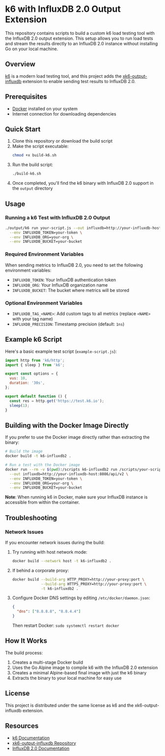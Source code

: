 # k6 with InfluxDB 2.0 Output Extension

This repository contains scripts to build a custom k6 load testing tool with the InfluxDB 2.0 output extension. This setup allows you to run load tests and stream the results directly to an InfluxDB 2.0 instance without installing Go on your local machine.

## Overview

[k6](https://k6.io/) is a modern load testing tool, and this project adds the [xk6-output-influxdb](https://github.com/grafana/xk6-output-influxdb) extension to enable sending test results to InfluxDB 2.0.

## Prerequisites

- [Docker](https://docs.docker.com/get-docker/) installed on your system
- Internet connection for downloading dependencies

## Quick Start

1. Clone this repository or download the build script
2. Make the script executable:
   ```bash
   chmod +x build-k6.sh
   ```
3. Run the build script:
   ```bash
   ./build-k6.sh
   ```
4. Once completed, you'll find the k6 binary with InfluxDB 2.0 support in the `output` directory

## Usage

### Running a k6 Test with InfluxDB 2.0 Output

```bash
./output/k6 run your-script.js --out influxdb=http://your-influxdb-host:8086/api/v2 \
  --env INFLUXDB_TOKEN=your-token \
  --env INFLUXDB_ORG=your-org \
  --env INFLUXDB_BUCKET=your-bucket
```

### Required Environment Variables

When sending metrics to InfluxDB 2.0, you need to set the following environment variables:

- `INFLUXDB_TOKEN`: Your InfluxDB authentication token
- `INFLUXDB_ORG`: Your InfluxDB organization name
- `INFLUXDB_BUCKET`: The bucket where metrics will be stored

### Optional Environment Variables

- `INFLUXDB_TAG_<NAME>`: Add custom tags to all metrics (replace `<NAME>` with your tag name)
- `INFLUXDB_PRECISION`: Timestamp precision (default: `1ns`)

## Example k6 Script

Here's a basic example test script (`example-script.js`):

```javascript
import http from 'k6/http';
import { sleep } from 'k6';

export const options = {
  vus: 10,
  duration: '30s',
};

export default function () {
  const res = http.get('https://test.k6.io');
  sleep(1);
}
```

## Building with the Docker Image Directly

If you prefer to use the Docker image directly rather than extracting the binary:

```bash
# Build the image
docker build -t k6-influxdb2 .

# Run a test with the Docker image
docker run --rm -v $(pwd):/scripts k6-influxdb2 run /scripts/your-script.js \
  --out influxdb=http://your-influxdb-host:8086/api/v2 \
  --env INFLUXDB_TOKEN=your-token \
  --env INFLUXDB_ORG=your-org \
  --env INFLUXDB_BUCKET=your-bucket
```

**Note**: When running k6 in Docker, make sure your InfluxDB instance is accessible from within the container.

## Troubleshooting

### Network Issues

If you encounter network issues during the build:

1. Try running with host network mode:
   ```bash
   docker build --network host -t k6-influxdb2 .
   ```

2. If behind a corporate proxy:
   ```bash
   docker build --build-arg HTTP_PROXY=http://your-proxy:port \
                --build-arg HTTPS_PROXY=http://your-proxy:port \
                -t k6-influxdb2 .
   ```

3. Configure Docker DNS settings by editing `/etc/docker/daemon.json`:
   ```json
   {
     "dns": ["8.8.8.8", "8.8.4.4"]
   }
   ```
   Then restart Docker: `sudo systemctl restart docker`

## How It Works

The build process:

1. Creates a multi-stage Docker build
2. Uses the Go Alpine image to compile k6 with the InfluxDB 2.0 extension
3. Creates a minimal Alpine-based final image with just the k6 binary
4. Extracts the binary to your local machine for easy use

## License

This project is distributed under the same license as k6 and the xk6-output-influxdb extension.

## Resources

- [k6 Documentation](https://k6.io/docs/)
- [xk6-output-influxdb Repository](https://github.com/grafana/xk6-output-influxdb)
- [InfluxDB 2.0 Documentation](https://docs.influxdata.com/influxdb/v2.0/)
